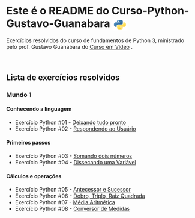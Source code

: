 <div style="display: inline_block"><br>
  <h1>Este é o README do Curso-Python-Gustavo-Guanabara
  <img align="center" alt="Rafa-Python" height="30" width="40" src="https://raw.githubusercontent.com/devicons/devicon/master/icons/python/python-original.svg">
</div>

Exercícios resolvidos do curso de fundamentos de Python 3, ministrado pelo prof. Gustavo Guanabara do [Curso em Vídeo](https://www.youtube.com/channel/UCrWvhVmt0Qac3HgsjQK62FQ) .

 <br> 

## Lista de exercícios resolvidos

### Mundo 1
  
#### Conhecendo a linguagem
- Exercício Python #01 - [Deixando tudo pronto](https://github.com/felipe-lovato/Curso-Python-Gustavo-Guanabara/blob/main/Mundo%201/ex001.py)
- Exercício Python #02 - [Respondendo ao Usuário](https://github.com/felipe-lovato/Curso-Python-Gustavo-Guanabara/blob/main/Mundo%201/ex002.py)

#### Primeiros passos
- Exercício Python #03 - [Somando dois números](https://github.com/felipe-lovato/Curso-Python-Gustavo-Guanabara/blob/main/Mundo%201/ex003.py)
- Exercício Python #04 - [Dissecando uma Variável](https://github.com/felipe-lovato/Curso-Python-Gustavo-Guanabara/blob/main/Mundo%201/ex004.py)

#### Cálculos e operações
- Exercício Python #05 - [Antecessor e Sucessor](https://github.com/felipe-lovato/Curso-Python-Gustavo-Guanabara/blob/main/Mundo%201/ex005.py)
- Exercício Python #06 - [Dobro, Triplo, Raiz Quadrada](https://github.com/felipe-lovato/Curso-Python-Gustavo-Guanabara/blob/main/Mundo%201/ex006.py)
- Exercício Python #07 - [Média Aritmética](https://github.com/felipe-lovato/Curso-Python-Gustavo-Guanabara/blob/main/Mundo%201/ex007.py)
- Exercício Python #08 - [Conversor de Medidas](https://github.com/felipe-lovato/Curso-Python-Gustavo-Guanabara/blob/main/Mundo%201/ex008.py)
